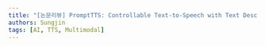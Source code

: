 ```yaml
---
title: "[논문리뷰] PromptTTS: Controllable Text-to-Speech with Text Descriptions"
authors: Sungjin
tags: [AI, TTS, Multimodal]
---
```


